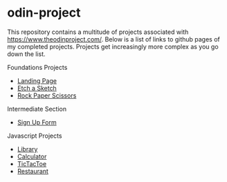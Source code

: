 # odin-project
This repository contains a multitude of projects associated with https://www.theodinproject.com/. Below is a list of links to github pages of my completed projects. Projects get increasingly more complex as you go down the list.

Foundations Projects
- [Landing Page](https://willpabs.github.io/odin-project/Foundations/LandingPage/index.html)
- [Etch a Sketch](https://willpabs.github.io/odin-project/Foundations/EtchASketch/index.html)
- [Rock Paper Scissors](https://willpabs.github.io/odin-project/Foundations/RockPaperScissors/index.html)

Intermediate Section
- [Sign Up Form](https://willpabs.github.io/odin-project/Intermediate/SignUpForm/index.html)


Javascript Projects
- [Library](https://willpabs.github.io/odin-project/Javascript/Library/index.html)
- [Calculator](https://willpabs.github.io/odin-project/Javascript/Calculator/index.html)
- [TicTacToe](https://willpabs.github.io/odin-project/Javascript/TicTacToe)
- [Restaurant](https://willpabs.github.io/odin-project/Javascript/Restaurant/dist)
